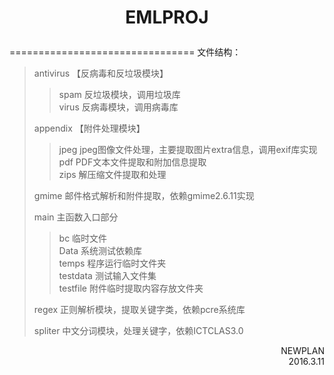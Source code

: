 # <p align="center">EMLPROJ</p>
================================
文件结构：
>antivirus 【反病毒和反垃圾模块】
>>spam 反垃圾模块，调用垃圾库</br> 
>>virus 反病毒模块，调用病毒库
>
>appendix 【附件处理模块】
>>jpeg jpeg图像文件处理，主要提取图片extra信息，调用exif库实现</br> 
>>pdf PDF文本文件提取和附加信息提取</br> 
>>zips 解压缩文件提取和处理</br> 
>
>gmime 邮件格式解析和附件提取，依赖gmime2.6.11实现
>
>main 主函数入口部分
>>bc 临时文件</br> 
>>Data 系统测试依赖库</br> 
>>temps 程序运行临时文件夹</br>
>>testdata 测试输入文件集</br>
>>testfile 附件临时提取内容存放文件夹</br>
>
>regex 正则解析模块，提取关键字类，依赖pcre系统库
>
>spliter 中文分词模块，处理关键字，依赖ICTCLAS3.0


<p align="right">NEWPLAN </br>2016.3.11</p>


